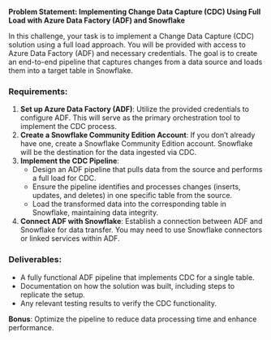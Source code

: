 **Problem Statement: Implementing Change Data Capture (CDC) Using Full Load with Azure Data Factory (ADF) and Snowflake**

In this challenge, your task is to implement a Change Data Capture (CDC) solution using a full load approach. You will be provided with access to Azure Data Factory (ADF) and necessary credentials. The goal is to create an end-to-end pipeline that captures changes from a data source and loads them into a target table in Snowflake.

### Requirements:
1. **Set up Azure Data Factory (ADF)**: Utilize the provided credentials to configure ADF. This will serve as the primary orchestration tool to implement the CDC process.
2. **Create a Snowflake Community Edition Account**: If you don’t already have one, create a Snowflake Community Edition account. Snowflake will be the destination for the data ingested via CDC.
3. **Implement the CDC Pipeline**:
   - Design an ADF pipeline that pulls data from the source and performs a full load for CDC.
   - Ensure the pipeline identifies and processes changes (inserts, updates, and deletes) in one specific table from the source.
   - Load the transformed data into the corresponding table in Snowflake, maintaining data integrity.
4. **Connect ADF with Snowflake**: Establish a connection between ADF and Snowflake for data transfer. You may need to use Snowflake connectors or linked services within ADF.

### Deliverables:
- A fully functional ADF pipeline that implements CDC for a single table.
- Documentation on how the solution was built, including steps to replicate the setup.
- Any relevant testing results to verify the CDC functionality.

**Bonus**: Optimize the pipeline to reduce data processing time and enhance performance.
